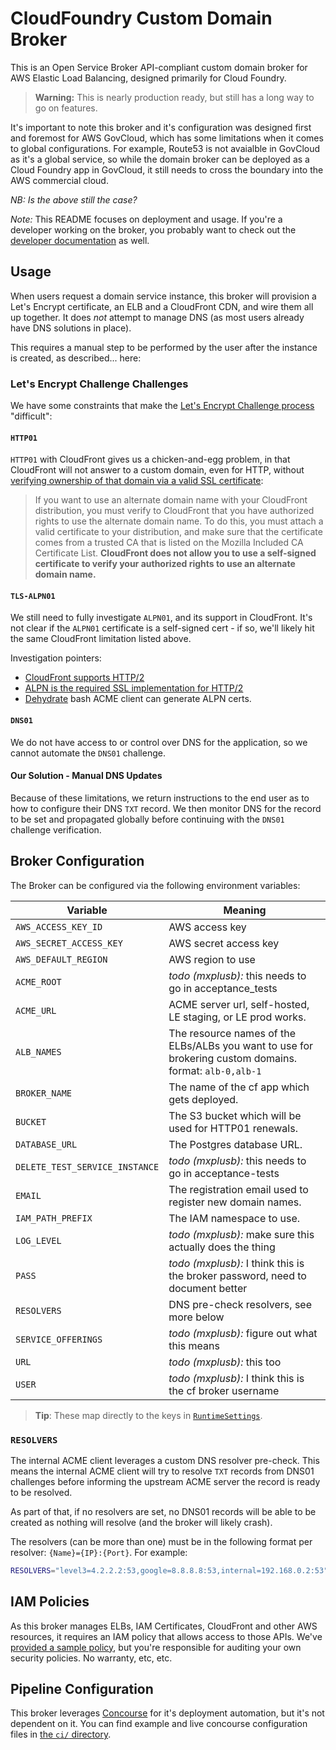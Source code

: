 # CloudFoundry Custom Domain Broker

This is an Open Service Broker API-compliant custom domain broker for AWS
Elastic Load Balancing, designed primarily for Cloud Foundry.

> **Warning:** This is nearly production ready, but still has a long way to go
> on features.

It's important to note this broker and it's configuration was designed first
and foremost for AWS GovCloud, which has some limitations when it comes to
global configurations. For example, Route53 is not avaialble in GovCloud as
it's a global service, so while the domain broker can be deployed as a Cloud
Foundry app in GovCloud, it still needs to cross the boundary into the AWS
commercial cloud.

_NB: Is the above still the case?_

*Note:* This README focuses on deployment and usage.  If you're a developer
working on the broker, you probably want to check out the [developer
documentation](/doc/development.md) as well.

## Usage

When users request a domain service instance, this broker will provision a
Let's Encrypt certificate, an ELB and a CloudFront CDN, and wire them all up
together.  It does _not_ attempt to manage DNS (as most users already have DNS
solutions in place).

This requires a manual step to be performed by the user after the instance is
created, as described...  here:

### Let's Encrypt Challenge Challenges

We have some constraints that make the [Let's Encrypt Challenge
process](https://letsencrypt.org/docs/challenge-types/) "difficult":

#### `HTTP01`

`HTTP01` with CloudFront gives us a chicken-and-egg problem, in that CloudFront
will not answer to a custom domain, even for HTTP, without [verifying ownership
of that domain via a valid SSL
certificate](https://docs.aws.amazon.com/AmazonCloudFront/latest/DeveloperGuide/cnames-and-https-requirements.html#https-requirements-certificate-issuer):

> If you want to use an alternate domain name with your CloudFront
> distribution, you must verify to CloudFront that you have authorized rights
> to use the alternate domain name. To do this, you must attach a valid
> certificate to your distribution, and make sure that the certificate comes
> from a trusted CA that is listed on the Mozilla Included CA Certificate List.
> **CloudFront does not allow you to use a self-signed certificate to verify your
> authorized rights to use an alternate domain name.**

#### `TLS-ALPN01`

We still need to fully investigate `ALPN01`, and its support in CloudFront.
It's not clear if the `ALPN01` certificate is a self-signed cert - if so, we'll
likely hit the same CloudFront limitation listed above.

Investigation pointers:

* [CloudFront supports HTTP/2](https://aws.amazon.com/about-aws/whats-new/2016/09/amazon-cloudfront-now-supports-http2/)
* [ALPN is the required SSL implementation for HTTP/2](https://en.wikipedia.org/wiki/Application-Layer_Protocol_Negotiation)
* [Dehydrate](https://github.com/lukas2511/dehydrated/blob/master/docs/tls-alpn.md) bash ACME client can generate ALPN certs.

#### `DNS01`

We do not have access to or control over DNS for the application, so we cannot
automate the `DNS01` challenge.

#### Our Solution - Manual DNS Updates

Because of these limitations, we return instructions to the end user as to how
to configure their DNS `TXT` record.  We then monitor DNS for the record to be
set and propagated globally before continuing with the `DNS01` challenge
verification.

## Broker Configuration

The Broker can be configured via the following environment variables:

Variable                       | Meaning
-------------------------------|------------------------------------------------------
`AWS_ACCESS_KEY_ID`            | AWS access key
`AWS_SECRET_ACCESS_KEY`        | AWS secret access key
`AWS_DEFAULT_REGION`           | AWS region to use
`ACME_ROOT`                    | _todo (mxplusb):_ this needs to go in acceptance_tests
`ACME_URL`                     | ACME server url, self-hosted, LE staging, or LE prod works.
`ALB_NAMES`                    | The resource names of the ELBs/ALBs you want to use for brokering custom domains. format: `alb-0,alb-1`
`BROKER_NAME`                  | The name of the cf app which gets deployed.
`BUCKET`                       | The S3 bucket which will be used for HTTP01 renewals.
`DATABASE_URL`                 | The Postgres database URL.
`DELETE_TEST_SERVICE_INSTANCE` | _todo (mxplusb):_ this needs to go in acceptance-tests
`EMAIL`                        | The registration email used to register new domain names.
`IAM_PATH_PREFIX`              | The IAM namespace to use.
`LOG_LEVEL`                    | _todo (mxplusb):_ make sure this actually does the thing
`PASS`                         | _todo (mxplusb):_ I think this is the broker password, need to document better
`RESOLVERS`                    | DNS pre-check resolvers, see more below
`SERVICE_OFFERINGS`            | _todo (mxplusb):_ figure out what this means
`URL`                          | _todo (mxplusb):_ this too
`USER`                         | _todo (mxplusb):_ I think this is the cf broker username

> **Tip**: These map directly to the keys in [`RuntimeSettings`](/types/broker.go).

### `RESOLVERS`

The internal ACME client leverages a custom DNS resolver pre-check. This means
the internal ACME client will try to resolve `TXT` records from DNS01 challenges
before informing the upstream ACME server the record is ready to be resolved.

As part of that, if no resolvers are set, no DNS01 records will be able to be
created as nothing will resolve (and the broker will likely crash).

The resolvers (can be more than one) must be in the following format per resolver:
`{Name}={IP}:{Port}`. For example:

``` bash
RESOLVERS="level3=4.2.2.2:53,google=8.8.8.8:53,internal=192.168.0.2:53"
```

## IAM Policies

As this broker manages ELBs, IAM Certificates, CloudFront and other
AWS resources, it requires an IAM policy that allows access to those APIs.
We've [provided a sample policy](/doc/sample_iam_policy.json), but you're
responsible for auditing your own security policies. No warranty, etc, etc.

## Pipeline Configuration

This broker leverages [Concourse](https://concourse-ci.org) for it's deployment
automation, but it's not dependent on it.  You can find example and live
concourse configuration files in [the `ci/` directory](/ci).
